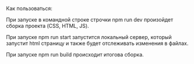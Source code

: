 Как пользоваться:

При запуске в командной строке строчки npm run dev произойдет сборка проекта (CSS, HTML, JS).

При запуске npm run start запустится локальный сервер, который запустит html страницу и также будет отслеживать изменения в файлах.

При запуске npm run build происходит итогова сборка.
